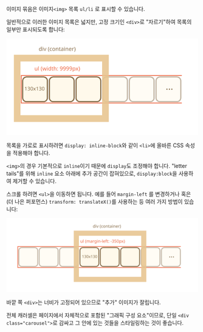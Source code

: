 이미지 묶음은 이미지`<img>` 목록 `ul/li` 로 표시할 수 있습니다.

일반적으로 이러한 이미지 목록은 넓지만, 고정 크기인 `<div>`로 "자르기"하여 목록의 일부만 표시되도록 합니다:

![](carousel1.svg)

목록을 가로로 표시하려면 `display: inline-block`와 같이 `<li>`에 올바른 CSS 속성을 적용해야 합니다.

`<img>`의 경우 기본적으로 `inline`이기 때문에 `display`도 조정해야 합니다. "letter tails"를 위해 `inline` 요소 아래에 추가 공간이 잡혀있으로, `display:block`을 사용하여 제거할 수 있습니다.

스크롤 하려면 `<ul>`을 이동하면 됩니다. 예를 들어 `margin-left` 를 변경하거나 혹은 (더 나은 퍼포먼스) `transform: translateX()`를 사용하는 등 여러 가지 방법이 있습니다:

![](carousel2.svg)

바깥 쪽 `<div>`는 너비가 고정되어 있으므로 "추가" 이미지가 잘립니다.

전체 캐러셀은 페이지에서 자체적으로 포함된 "그래픽 구성 요소"이므로, 단일 `<div class="carousel">`로 감싸고 그 안에 있는 것들을 스타일링하는 것이 좋습니다.
